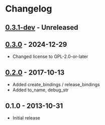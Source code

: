 # Changelog

## [0.3.1-dev][Unreleased] - Unreleased

## [0.3.0] - 2024-12-29
* Changed license to GPL-2.0-or-later

## [0.2.0] - 2017-10-13
* Added create_bindings / release_bindings
* Added to_name, debug_str

## 0.1.0 - 2013-10-31
* Initial release


[Unreleased]: https://github.com/jefferyto/python-gtk-utils/compare/0.3.0...main
[0.3.0]: https://github.com/jefferyto/python-gtk-utils/compare/0.2.0...0.3.0
[0.2.0]: https://github.com/jefferyto/python-gtk-utils/compare/0.1.0...0.2.0
